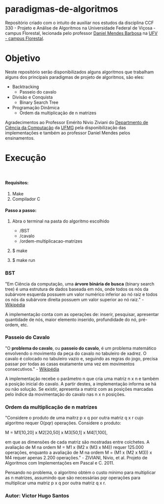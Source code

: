 # paradigmas-de-algoritmos

Repositório criado com o intuito de auxiliar nos estudos da disciplina CCF 330 - Projeto e Análise de Algoritmos na Universidade Federal de Viçosa - campus Florestal, lecionada pelo professor [Daniel Mendes Barbosa](http://lattes.cnpq.br/7748886713666472) na [UFV - campus Florestal](https://www.ufv.br/campus-florestal/).



# Objetivo

<p> Neste repositório serão disponibilizados alguns algoritmos que trabalham alguns dos principais paradigmas de projeto de algoritmos, são eles:
</p>

* Backtracking
  * Passeio do cavalo
* Divisão e Conquista
  * Binary Search Tree
* Programação Dinâmica
  * Ordem da multiplicação de n matrizes



Agradecimentos ao Professor Emérito Nivio Ziviani do [Departmento de Ciência da Computação](http://www.dcc.ufmg.br/) da [UFMG](http://www.ufmg.br/) pela disponibilização das implementações e também ao professor Daniel Mendes pelos ensinamentos.



# Execução

​    

#### Requisitos:

1. Make
2. Compilador C



#### Passo a passo:

1. Abra o terminal na pasta do algoritmo escolhido
   * /BST
   * /cavalo
   * /ordem-multiplicacao-matrizes

2. $ make
3. $ make run



### BST

"Em Ciência da computação, uma **árvore binária de busca** (binary search tree) é uma estrutura de dados baseada em nós, onde todos os nós da subárvore esquerda possuem um valor numérico inferior ao nó raiz e todos os nós da subárvore direita possuem um valor superior ao nó raiz." - [Wikipédia](https://pt.wikipedia.org/wiki/%C3%81rvore_bin%C3%A1ria_de_busca)



A implementação conta com as operações de: inserir, pesquisar, apresentar quantidade de nós, maior elemento inserido, profundidade do nó, pré-ordem, etc.



### Passeio do Cavalo

"O **problema do cavalo**, ou **passeio do cavalo**, é um problema matemático envolvendo o movimento da peça do cavalo no tabuleiro de xadrez. O cavalo é colocado no tabuleiro vazio e, seguindo as regras do jogo, precisa passar por todas as casas exatamente uma vez em movimentos consecutivos." - [Wikipédia](https://pt.wikipedia.org/wiki/Problema_do_cavalo)



A implementação recebe o parâmetro n que cria uma matriz n x n e também a posição inicial do cavalo. A partir destes, a implementação informa se há ou não solução. Se existir, apresenta a matriz com as posições marcadas pelo índice da movimentação do cavalo nas n x n posições.



### Ordem da multiplicação de n matrizes

"Considere o produto de uma maitrz p x q por outra matriz q x r cujo algoritmo requer O(pqr) operações. Considere o produto:

M = M1[10,20] x M2[20,50] x M3[50,1] x M4[1,100],

em que as dimensões de cada matriz são mostradas entre colchetes. A avaliação de M na ordem M = M1 x (M2 x (M3 x M4)) requer 125.000 operações, enquanto a avaliação de M na ordem M = (M1 x (M2 x M3)) x M4 requer apenas 2.200 operações." - ZIVIANI, Nivio, et al. Projeto de Algoritmos com Implementações em Pascal e C. 2011.



Pensando no problema, o algoritmo obtém o custo mínimo para multiplicar as n matrizes, assumindo que são necessárias pqr operações para multiplicar uma matriz p x q por outra matriz q x r.





### Autor: Victor Hugo Santos







